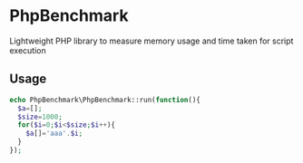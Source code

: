 # PhpBenchmark
Lightweight PHP library to measure memory usage and time taken for script execution

## Usage

```php
echo PhpBenchmark\PhpBenchmark::run(function(){
  $a=[];
  $size=1000;
  for($i=0;$i<$size;$i++){
    $a[]='aaa'.$i;
  }
});
```
